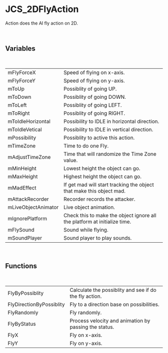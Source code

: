 <div id="content-header">
  <h1>JCS_2DFlyAction</h1>
</div>

<p>
  Action does the AI fly action on 2D.
</p>


<br/>
<h2>Variables</h2>
<br/>

<table>
  <tr>
    <td>mFlyForceX</td>
    <td>Speed of flying on x-axis.</td>
  </tr>
  <tr>
    <td>mFlyForceY</td>
    <td>Speed of flying on y-axis.</td>
  </tr>
  <tr>
    <td>mToUp</td>
    <td>Possiblity of going UP.</td>
  </tr>
  <tr>
    <td>mToDown</td>
    <td>Possiblity of going DOWN.</td>
  </tr>
  <tr>
    <td>mToLeft</td>
    <td>Possiblity of going LEFT.</td>
  </tr>
  <tr>
    <td>mToRight</td>
    <td>Possiblity of going RIGHT.</td>
  </tr>
  <tr>
    <td>mToIdleHorizontal</td>
    <td>Possibility to IDLE in horizontal direction.</td>
  </tr>
  <tr>
    <td>mToIdleVetical</td>
    <td>Possibility to IDLE in vertical direction.</td>
  </tr>
  <tr>
    <td>mPossibility</td>
    <td>Possiblity to active this action.</td>
  </tr>
  <tr>
    <td>mTimeZone</td>
    <td>Time to do one Fly.</td>
  </tr>
  <tr>
    <td>mAdjustTimeZone</td>
    <td>Time that will randomize the Time Zone value.</td>
  </tr>
  <tr>
    <td>mMinHeight</td>
    <td>Lowest height the object can go.</td>
  </tr>
  <tr>
    <td>mMaxHeight</td>
    <td>Highest height the object can go.</td>
  </tr>
  <tr>
    <td>mMadEffect</td>
    <td>If get mad will start tracking the object that make this object mad.</td>
  </tr>
  <tr>
    <td>mAttackRecorder</td>
    <td>Recorder records the attacker.</td>
  </tr>
  <tr>
    <td>mLiveObjectAnimator</td>
    <td>Live object animation.</td>
  </tr>
  <tr>
    <td>mIgnorePlatform</td>
    <td>
      Check this to make the object ignore all the platform at
      initialize time.
    </td>
    <tr>
      <td>mFlySound</td>
      <td>Sound while flying.</td>
    </tr>
    <tr>
      <td>mSoundPlayer</td>
      <td>Sound player to play sounds.</td>
    </tr>
  </tr>
</table>


<br/>
<h2>Functions</h2>
<br/>

<table>
  <tr>
    <td>FlyByPossiblity</td>
    <td>Calculate the possiblity and see if do the fly action.</td>
  </tr>
  <tr>
    <td>FlyDirectionByPossiblity</td>
    <td>Fly to a direction base on possibilities.</td>
  </tr>
  <tr>
    <td>FlyRandomly</td>
    <td>Fly randomly.</td>
  </tr>
  <tr>
    <td>FlyByStatus</td>
    <td>Process velocity and animation by passing the status.</td>
  </tr>
  <tr>
    <td>FlyX</td>
    <td>Fly on x-axis.</td>
  </tr>
  <tr>
    <td>FlyY</td>
    <td>Fly on y-axis.</td>
  </tr>
</table>
